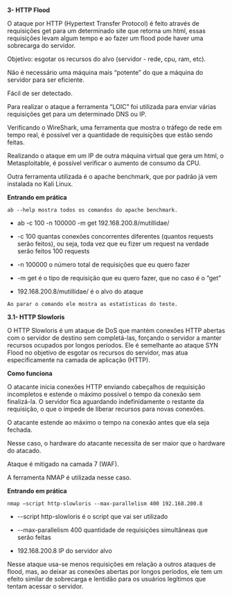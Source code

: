 **3- HTTP Flood**

O ataque por HTTP (Hypertext Transfer Protocol) é feito através de requisições get para um determinado site que retorna um html, essas requisições levam algum tempo e ao fazer um flood pode haver uma sobrecarga do servidor.

Objetivo: esgotar os recursos do alvo (servidor - rede, cpu, ram, etc).

Não é necessário uma máquina mais “potente” do que a máquina do servidor para ser eficiente.

Fácil de ser detectado.

Para realizar o ataque a ferramenta “LOIC” foi utilizada para enviar várias requisições get para um determinado DNS ou IP.

Verificando o WireShark, uma ferramenta que mostra o tráfego de rede em tempo real, é possível ver a quantidade de requisições que estão sendo feitas.

Realizando o ataque em um IP de outra máquina virtual que gera um html, o Metasploitable,  é possível verificar o aumento de consumo da CPU.

Outra ferramenta utilizada é o apache benchmark, que por padrão já vem instalada no Kali Linux.

**Entrando em prática**

    ab --help mostra todos os comandos do apache benchmark.

- ab -c 100 -n 100000 -m get 192.168.200.8/mutillidae/

- -c 100 quantas conexões concorrentes diferentes (quantos requests serão feitos), ou seja, toda vez que eu fizer um request na verdade serão feitos 100 requests

- -n 100000 o número total de requisições que eu quero fazer

- -m get é o tipo de requisição que eu quero fazer, que no caso é o “get”

- 192\.168.200.8/mutillidae/ é o alvo do ataque

`Ao parar o comando ele mostra as estatísticas do teste.`

**3.1- HTTP Slowloris**

O HTTP Slowloris é um ataque de DoS que mantém conexões HTTP abertas com o servidor de destino sem completá-las, forçando o servidor a manter recursos ocupados por longos períodos. Ele é semelhante ao ataque SYN Flood no objetivo de esgotar os recursos do servidor, mas atua especificamente na camada de aplicação (HTTP).

**Como funciona**

O atacante inicia conexões HTTP enviando cabeçalhos de requisição incompletos e estende o máximo possível o tempo da conexão sem finalizá-la. O servidor fica aguardando indefinidamente o restante da requisição, o que o impede de liberar recursos para novas conexões.

O atacante estende ao máximo o tempo na conexão antes que ela seja fechada.

Nesse caso, o hardware do atacante necessita de ser maior que o hardware do atacado.

Ataque é mitigado na camada 7 (WAF).

A ferramenta NMAP é utilizada nesse caso.

**Entrando em prática**

`nmap –script http-slowloris --max-parallelism 400 192.168.200.8`

- --script http-slowloris é o script que vai ser utilizado

- --max-parallelism 400 quantidade de requisições simultâneas que serão feitas

- 192\.168.200.8 IP do servidor alvo

Nesse ataque usa-se menos requisições em relação a outros ataques de flood, mas, ao deixar as conexões abertas por longos períodos, ele tem um efeito similar de sobrecarga e lentidão para os usuários legítimos que tentam acessar o servidor.